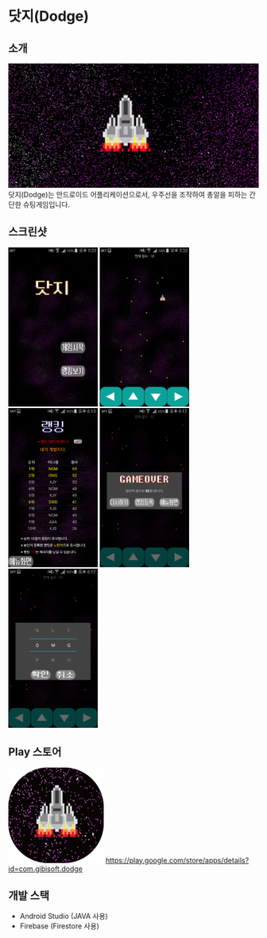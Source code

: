 ﻿# 닷지(Dodge)

## 소개
<img src="/readme/graphic_image.png" width="512px" height="250px" />
닷지(Dodge)는 안드로이드 어플리케이션으로서, 우주선을 조작하여 총알을 피하는 간단한 슈팅게임입니다.


## 스크린샷
<img src="/readme/메인화면.png" width="180px" height="320px" style="display:inline" /> <img src="/readme/플레이.png" width="180px" height="320px" style="display:inline" /> <img src="/readme/랭킹.png" width="180px" height="320px" style="display:inline" /> <img src="/readme/게임오버.png" width="180px" height="320px" style="display:inline" /> <img src="/readme/랭킹등록.png" width="180px" height="320px" style="display:inline" />


## Play 스토어
<img src="/readme/icon_round.png" style="display:inline" /> <https://play.google.com/store/apps/details?id=com.gibisoft.dodge>


## 개발 스택
- Android Studio (JAVA 사용)
- Firebase (Firestore 사용)

